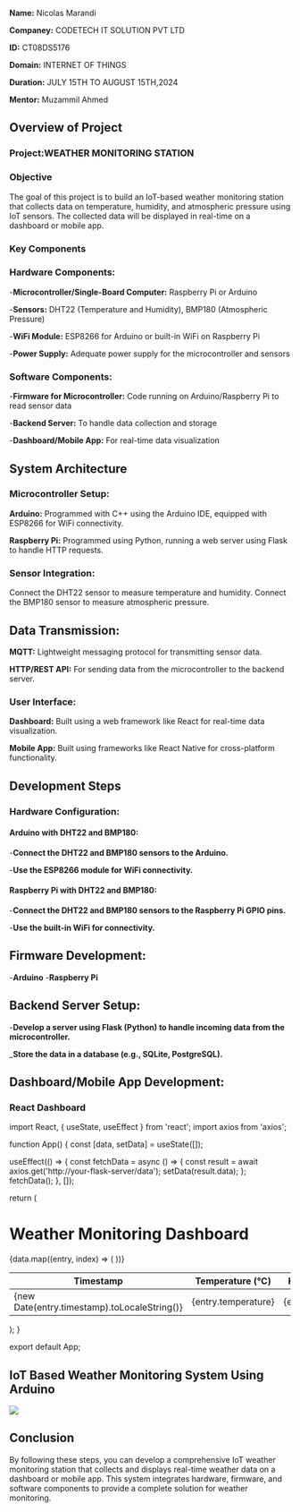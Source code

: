 **Name:** Nicolas Marandi

**Companey:** CODETECH IT SOLUTION PVT LTD

**ID:** CT08DS5176

**Domain:** INTERNET OF THINGS

**Duration:** JULY 15TH TO AUGUST 15TH,2024

**Mentor:** Muzammil Ahmed


## Overview of Project

### Project:WEATHER MONITORING STATION


### Objective


The goal of this project is to build an IoT-based weather monitoring station that collects data on temperature, humidity, and atmospheric pressure using IoT sensors. The collected data will be displayed in real-time on a dashboard or mobile app.


### Key Components


### Hardware Components:

-**Microcontroller/Single-Board Computer:** Raspberry Pi or Arduino

-**Sensors:** DHT22 (Temperature and Humidity), BMP180 (Atmospheric Pressure)

-**WiFi Module:** ESP8266 for Arduino or built-in WiFi on Raspberry Pi

-**Power Supply:** Adequate power supply for the microcontroller and sensors



### Software Components:


-**Firmware for Microcontroller:** Code running on Arduino/Raspberry Pi to read sensor data

-**Backend Server:** To handle data collection and storage

-**Dashboard/Mobile App:** For real-time data visualization


## System Architecture


### Microcontroller Setup:


**Arduino:** Programmed with C++ using the Arduino IDE, equipped with ESP8266 for WiFi connectivity.

**Raspberry Pi:** Programmed using Python, running a web server using Flask to handle HTTP requests.


### Sensor Integration:


Connect the DHT22 sensor to measure temperature and humidity.
Connect the BMP180 sensor to measure atmospheric pressure.


## Data Transmission:


**MQTT:** Lightweight messaging protocol for transmitting sensor data.

**HTTP/REST API:** For sending data from the microcontroller to the backend server.


### User Interface:


**Dashboard:** Built using a web framework like React for real-time data visualization.

**Mobile App:** Built using frameworks like React Native for cross-platform functionality.



## Development Steps


### Hardware Configuration:


#### Arduino with DHT22 and BMP180:


-**Connect the DHT22 and BMP180 sensors to the Arduino.**

-**Use the ESP8266 module for WiFi connectivity.**


#### Raspberry Pi with DHT22 and BMP180:

-**Connect the DHT22 and BMP180 sensors to the Raspberry Pi GPIO pins.**

-**Use the built-in WiFi for connectivity.**


## Firmware Development:

-**Arduino**
-**Raspberry Pi** 

 
## Backend Server Setup:

-**Develop a server using Flask (Python) to handle incoming data from the microcontroller.**

_**Store the data in a database (e.g., SQLite, PostgreSQL).**


## Dashboard/Mobile App Development:


### React Dashboard 


import React, { useState, useEffect } from 'react';
import axios from 'axios';

function App() {
  const [data, setData] = useState([]);

  useEffect(() => {
    const fetchData = async () => {
      const result = await axios.get('http://your-flask-server/data');
      setData(result.data);
    };
    fetchData();
  }, []);

  return (
    <div>
      <h1>Weather Monitoring Dashboard</h1>
      <table>
        <thead>
          <tr>
            <th>Timestamp</th>
            <th>Temperature (°C)</th>
            <th>Humidity (%)</th>
            <th>Pressure (hPa)</th>
          </tr>
        </thead>
        <tbody>
          {data.map((entry, index) => (
            <tr key={index}>
              <td>{new Date(entry.timestamp).toLocaleString()}</td>
              <td>{entry.temperature}</td>
              <td>{entry.humidity}</td>
              <td>{entry.pressure}</td>
            </tr>
          ))}
        </tbody>
      </table>
    </div>
  );
}

export default App;


## IoT Based Weather Monitoring System Using Arduino 

<img src="https://cdn-0.electronics-project-hub.com/wp-content/uploads/2021/12/IoT-based-weather-moniotring-system_bb-1024x685.jpg">
















## Conclusion

By following these steps, you can develop a comprehensive IoT weather monitoring station that collects and displays real-time weather data on a dashboard or mobile app. This system integrates hardware, firmware, and software components to provide a complete solution for weather monitoring.















































